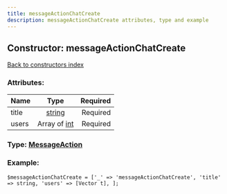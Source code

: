 ```yaml
---
title: messageActionChatCreate
description: messageActionChatCreate attributes, type and example
---
```

## Constructor: messageActionChatCreate  
[Back to constructors index](index.md)



### Attributes:

| Name     |    Type       | Required |
|----------|:-------------:|---------:|
|title|[string](../types/string.md) | Required|
|users|Array of [int](../types/int.md) | Required|



### Type: [MessageAction](../types/MessageAction.md)


### Example:

```
$messageActionChatCreate = ['_' => 'messageActionChatCreate', 'title' => string, 'users' => [Vector t], ];
```